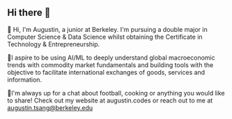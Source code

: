 ## Hi there 👋

👋 Hi, I'm Augustin, a junior at Berkeley. I'm pursuing a double major in Computer Science & Data Science whilst obtaining the Certificate in Technology & Entrepreneurship.

🔭I aspire to be using AI/ML to deeply understand global macroeconomic trends with commodity market fundamentals and building tools with the objective to facilitate international exchanges of goods, services and information.

💬I'm always up for a chat about football, cooking or anything you would like to share! Check out my website at augustin.codes or reach out to me at augustin.tsang@berkeley.edu

<!--
**augustintsang/augustintsang** is a ✨ _special_ ✨ repository because its `README.md` (this file) appears on your GitHub profile.

Here are some ideas to get you started:

- 🔭 I’m currently working on ...
- 🌱 I’m currently learning ...
- 👯 I’m looking to collaborate on ...
- 🤔 I’m looking for help with ...
- 💬 Ask me about ...
- 📫 How to reach me: ...
- 😄 Pronouns: ...
- ⚡ Fun fact: ...
-->
